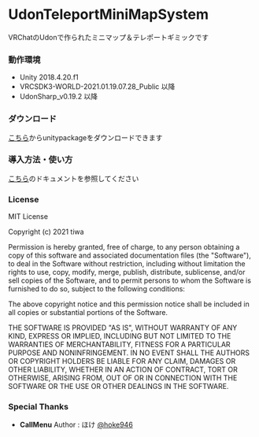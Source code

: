 # UdonTeleportMiniMapSystem

VRChatのUdonで作られたミニマップ＆テレポートギミックです

### 動作環境

* Unity 2018.4.20.f1
* VRCSDK3-WORLD-2021.01.19.07.28_Public 以降
* UdonSharp_v0.19.2 以降

### ダウンロード

[こちら](https://github.com/tiwa0510/UdonTeleportMiniMapSystem/releases/)からunitypackageをダウンロードできます

### 導入方法・使い方

[こちら](https://docs.google.com/document/d/1Nj8ReIrr976d19ZgFS6XcNRos9hG7UTba6smzeY0AFc/edit?usp=sharing)のドキュメントを参照してください

### License

MIT License

Copyright (c) 2021 tiwa

Permission is hereby granted, free of charge, to any person obtaining a copy
of this software and associated documentation files (the "Software"), to deal
in the Software without restriction, including without limitation the rights
to use, copy, modify, merge, publish, distribute, sublicense, and/or sell
copies of the Software, and to permit persons to whom the Software is
furnished to do so, subject to the following conditions:

The above copyright notice and this permission notice shall be included in all
copies or substantial portions of the Software.

THE SOFTWARE IS PROVIDED "AS IS", WITHOUT WARRANTY OF ANY KIND, EXPRESS OR
IMPLIED, INCLUDING BUT NOT LIMITED TO THE WARRANTIES OF MERCHANTABILITY,
FITNESS FOR A PARTICULAR PURPOSE AND NONINFRINGEMENT. IN NO EVENT SHALL THE
AUTHORS OR COPYRIGHT HOLDERS BE LIABLE FOR ANY CLAIM, DAMAGES OR OTHER
LIABILITY, WHETHER IN AN ACTION OF CONTRACT, TORT OR OTHERWISE, ARISING FROM,
OUT OF OR IN CONNECTION WITH THE SOFTWARE OR THE USE OR OTHER DEALINGS IN THE
SOFTWARE.

### Special Thanks
* **CallMenu** Author : ほけ [@hoke946](https://twitter.com/hoke946)
